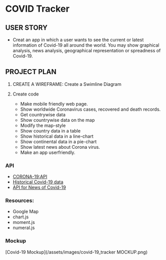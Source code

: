 # COVID Tracker

## USER STORY
* Creat an app in which a user wants to see the current or latest information of Covid-19 all around the world. You may show graphical analysis, news analysis, geographical representation or spreadness of Covid-19. 

## PROJECT PLAN
1. CREATE A WIREFRAME: Create a Swimline Diagram

2.  Create code
    * Make mobile friendly web page.
    * Show worldwide Coronavirus cases, recovered and death records. 
    * Get countrywise data
    * Show countrywise data on the map
    * Modify the map-style
    * Show country data in a table
    * Show historical data in a line-chart
    * Show continental data in a pie-chart
    * Show latest news about Corona virus. 
    * Make an app userfriendly. 
    

### API
* [CORONA-19:API](https://www.corona.lmao.ninja)
* [Historical Covid-19 data](https://disease.sh/v3/covid-19/historical/all?lastdays=90)
* [API for News of Covid-19 ](https://bing-news-search1.p.rapidapi.com/news/search?count=20&freshness=Day&textFormat=Raw&safeSearch=Off&q=covid-19")

### Resources:
* Google Map 
* chart.js
* moment.js
* numeral.js

### Mockup 
[Covid-19 Mockup](/assets/images/covid-19_tracker MOCKUP.png)
